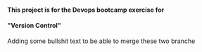 #### This project is for the Devops bootcamp exercise for 
#### "Version Control" 
Adding some bullshit text to be able to merge these two branche
